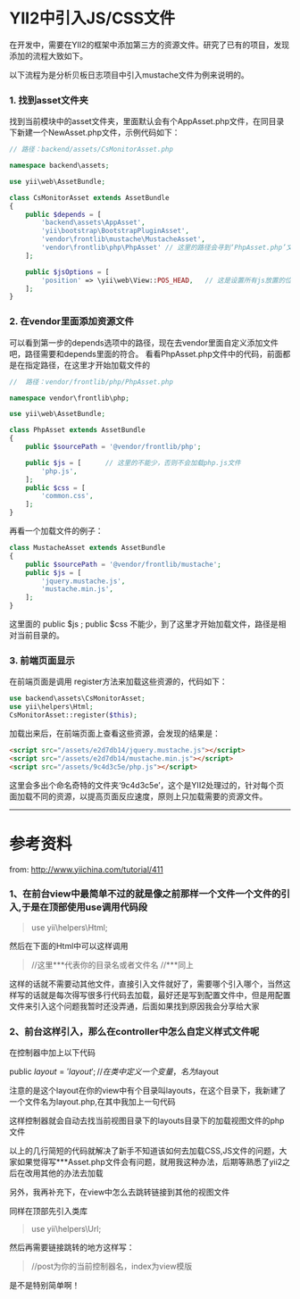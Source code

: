 # YII2中引入JS/CSS文件
在开发中，需要在YII2的框架中添加第三方的资源文件。研究了已有的项目，发现添加的流程大致如下。

以下流程为是分析贝板日志项目中引入mustache文件为例来说明的。

### 1. 找到asset文件夹
找到当前模块中的asset文件夹，里面默认会有个AppAsset.php文件，在同目录下新建一个NewAsset.php文件，示例代码如下：
```php
// 路径：backend/assets/CsMonitorAsset.php

namespace backend\assets;

use yii\web\AssetBundle;

class CsMonitorAsset extends AssetBundle
{
    public $depends = [
        'backend\assets\AppAsset',
        'yii\bootstrap\BootstrapPluginAsset',
        'vendor\frontlib\mustache\MustacheAsset',
        'vendor\frontlib\php\PhpAsset' // 这里的路径会寻到‘PhpAsset.php’文件
    ];

    public $jsOptions = [
        'position' => \yii\web\View::POS_HEAD,   // 这是设置所有js放置的位置
    ];
}
```

### 2. 在vendor里面添加资源文件
可以看到第一步的depends选项中的路径，现在去vendor里面自定义添加文件吧，路径需要和depends里面的符合。
看看PhpAsset.php文件中的代码，前面都是在指定路径，在这里才开始加载文件的
```php
//  路径：vendor/frontlib/php/PhpAsset.php

namespace vendor\frontlib\php;

use yii\web\AssetBundle;

class PhpAsset extends AssetBundle
{
    public $sourcePath = '@vendor/frontlib/php';

    public $js = [      // 这里的不能少，否则不会加载php.js文件
        'php.js',
    ];
    public $css = [
        'common.css',
    ];
}

```
再看一个加载文件的例子：
```php
class MustacheAsset extends AssetBundle
{
    public $sourcePath = '@vendor/frontlib/mustache';
    public $js = [
        'jquery.mustache.js',
        'mustache.min.js',
    ];
}
```

这里面的 public $js ; public $css 不能少，到了这里才开始加载文件，路径是相对当前目录的。

### 3. 前端页面显示
在前端页面是调用 register方法来加载这些资源的，代码如下：
```php
use backend\assets\CsMonitorAsset;
use yii\helpers\Html;
CsMonitorAsset::register($this);
```

加载出来后，在前端页面上查看这些资源，会发现的结果是：
```html
<script src="/assets/e2d7db14/jquery.mustache.js"></script>
<script src="/assets/e2d7db14/mustache.min.js"></script>
<script src="/assets/9c4d3c5e/php.js"></script> 
```
这里会多出个命名奇特的文件夹‘9c4d3c5e’，这个是YII2处理过的，针对每个页面加载不同的资源，以提高页面反应速度，原则上只加载需要的资源文件。

-----------------------
# 参考资料
from: http://www.yiichina.com/tutorial/411

### 1、在前台view中最简单不过的就是像之前那样一个文件一个文件的引入,于是在顶部使用use调用代码段

> use yii\helpers\Html;

然后在下面的Html中可以这样调用

> <?=Html::jsFile('@web/***/js/***.js')?>//这里***代表你的目录名或者文件名
> <?=Html::cssFile('@web/***/css/***.css')?>//***同上

这样的话就不需要动其他文件，直接引入文件就好了，需要哪个引入哪个，当然这样写的话就是每次得写很多行代码去加载，最好还是写到配置文件中，但是用配置文件来引入这个问题我暂时还没弄通，后面如果找到原因我会分享给大家

### 2、前台这样引入，那么在controller中怎么自定义样式文件呢
在控制器中加上以下代码

public $layout = 'layout';//在类中定义一个变量，名为$layout

注意的是这个layout在你的view中有个目录叫layouts，在这个目录下，我新建了一个文件名为layout.php,在其中我加上一句代码

> <?php echo $content; ?>

这样控制器就会自动去找当前视图目录下的layouts目录下的加载视图文件的php文件

以上的几行简短的代码就解决了新手不知道该如何去加载CSS,JS文件的问题，大家如果觉得写***Asset.php文件会有问题，就用我这种办法，后期等熟悉了yii2之后在改用其他的办法去加载

另外，我再补充下，在view中怎么去跳转链接到其他的视图文件

同样在顶部先引入类库

> use yii\helpers\Url;

然后再需要链接跳转的地方这样写：

> <?phpecho Url::toRoute('post/index');?>//post为你的当前控制器名，index为view模版

是不是特别简单啊！